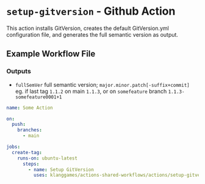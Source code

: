 # `setup-gitversion` - **Github Action**

This action installs GitVersion, creates the default GitVersion.yml configuration file, and generates the full semantic version as output.

## Example Workflow File

### Outputs

* `fullSemVer` full semantic version; `major.minor.patch[-suffix+commit]` eg. if last tag `1.1.2` on main `1.1.3`, or on `somefeature` branch `1.1.3-somefeature0001+1`

```yaml
name: Some Action

on:
  push:
    branches:
      - main

jobs:
  create-tag:
    runs-on: ubuntu-latest
      steps:
        - name: Setup GitVersion
          uses: klanggames/actions-shared-workflows/actions/setup-gitversion@v2
```
